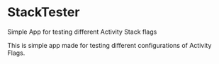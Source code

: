 # StackTester
Simple App for testing different Activity Stack flags

This is simple app made for testing different configurations of Activity Flags.
